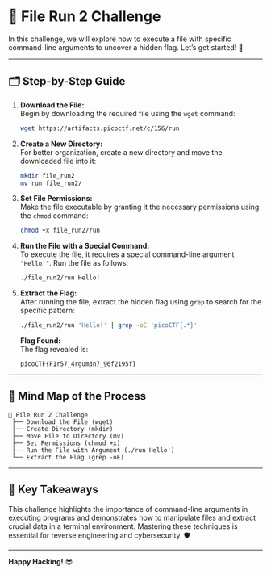 # **🚀 File Run 2 Challenge**

In this challenge, we will explore how to execute a file with specific command-line arguments to uncover a hidden flag. Let’s get started! 🎯

---

## **🗂️ Step-by-Step Guide**

1. **Download the File:**  
   Begin by downloading the required file using the `wget` command:  
   ```bash
   wget https://artifacts.picoctf.net/c/156/run
   ```

2. **Create a New Directory:**  
   For better organization, create a new directory and move the downloaded file into it:  
   ```bash
   mkdir file_run2
   mv run file_run2/
   ```

3. **Set File Permissions:**  
   Make the file executable by granting it the necessary permissions using the `chmod` command:  
   ```bash
   chmod +x file_run2/run
   ```

4. **Run the File with a Special Command:**  
   To execute the file, it requires a special command-line argument `"Hello!"`. Run the file as follows:  
   ```bash
   ./file_run2/run Hello!
   ```

5. **Extract the Flag:**  
   After running the file, extract the hidden flag using `grep` to search for the specific pattern:  
   ```bash
   ./file_run2/run 'Hello!' | grep -oE 'picoCTF{.*}'
   ```
   **Flag Found:**  
   The flag revealed is:  
   ```text
   picoCTF{F1r57_4rgum3n7_96f2195f}
   ```

---

## **📝 Mind Map of the Process**

```text
📁 File Run 2 Challenge
 ├── Download the File (wget)
 ├── Create Directory (mkdir)
 ├── Move File to Directory (mv)
 ├── Set Permissions (chmod +x)
 ├── Run the File with Argument (./run Hello!)
 └── Extract the Flag (grep -oE)
```

---

## **🔑 Key Takeaways**

This challenge highlights the importance of command-line arguments in executing programs and demonstrates how to manipulate files and extract crucial data in a terminal environment. Mastering these techniques is essential for reverse engineering and cybersecurity. 🛡️

---

**Happy Hacking!** 😎
